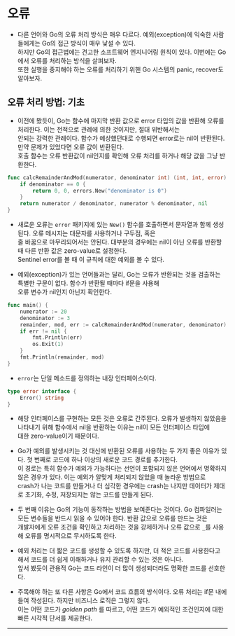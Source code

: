 # 오류

- 다른 언어와 Go의 오류 처리 방식은 매우 다르다. 예외(exception)에 익숙한 사람들에게는 Go의 접근 방식이 매우 낯설 수 있다.  
  하지만 Go의 접근법에는 견고한 소프트웨어 엔지니어링 원칙이 있다. 이번에는 Go에서 오류를 처리하는 방식을 살펴보자.  
  또한 실행을 중지해야 하는 오류를 처리하기 위핸 Go 시스템의 panic, recover도 알아보자.

## 오류 처리 방법: 기초

- 이전에 봤듯이, Go는 함수에 마지막 반환 값으로 error 타입의 값을 반환해 오류를 처리한다. 이는 전적으로 관례에 의한 것이지만, 절대 위반해서는  
  안되는 강력한 관례이다. 함수가 예상했던대로 수행되면 error로는 nil이 반환된다. 만약 문제가 있었다면 오류 값이 반환된다.  
  호출 함수는 오류 반환값이 nil인지를 확인해 오류 처리를 하거나 해당 값을 그냥 반환한다.

```go
func calcRemainderAndMod(numerator, denominator int) (int, int, error) {
	if denominator == 0 {
		return 0, 0, errors.New("denominator is 0")
	}
	return numerator / denominator, numerator % denominator, nil
}
```

- 새로운 오류는 `error` 패키지에 있는 `New()` 함수를 호출하면서 문자열과 함께 생성된다. 오류 메시지는 대문자를 사용하거나 구두점, 혹은  
  줄 바꿈으로 마무리되어서는 안된다. 대부분의 경우에는 nil이 아닌 오류를 반환할 때 다른 반환 값은 zero-value로 설정한다.  
  Sentinel error를 볼 때 이 규칙에 대한 예외를 볼 수 있다.

- 예외(exception)가 있는 언어들과는 달리, Go는 오류가 반환되는 것을 검출하는 특별한 구문이 없다. 함수가 반환될 때마다 if문을 사용해  
  오류 변수가 nil인지 아닌지 확인한다.

```go
func main() {
	numerator := 20
	denominator := 3
	remainder, mod, err := calcRemainderAndMod(numerator, denominator)
	if err != nil {
		fmt.Println(err)
		os.Exit(1)
	}
	fmt.Println(remainder, mod)
}
```

- `error`는 단일 메소드를 정의하는 내장 인터페이스이다.

```go
type error interface {
	Error() string
}
```

- 해당 인터페이스를 구현하는 모든 것은 오류로 간주된다. 오류가 발생하지 않았음을 나타내기 위해 함수에서 nil을 반환하는 이유는 nil이 모든 인터페이스 타입에  
  대한 zero-value이기 때문이다.

- Go가 예외를 발생시키는 것 대신에 반환된 오류를 사용하는 두 가지 좋은 이유가 있다. 첫 번째로 코드에 하나 이상의 새로운 코드 경로를 추가한다.  
  이 경로는 특히 함수가 예외가 가능하다는 선언이 포함되지 않은 언어에서 명확하지 않은 경우가 있다. 이는 예외가 알맞게 처리되지 않았을 때 놀라운 방법으로  
  crash가 나는 코드를 만들거나 더 심각한 경우에는 crash는 나지만 데이터가 제대로 초기화, 수정, 저장되지는 않는 코드를 만들게 된다.

- 두 번째 이유는 Go의 기능이 동작하는 방법을 보여준다는 것이다. Go 컴파일러는 모든 변수들을 반드시 읽을 수 있어야 한다. 반환 값으로 오류를 만드는 것은  
  개발자에게 오류 조건을 확인하고 처리하는 것을 강제하거나 오류 값으로 `_`를 사용해 오류를 명시적으로 무시하도록 한다.

- 예외 처리는 더 짧은 코드를 생성할 수 있도록 하지만, 더 적은 코드를 사용한다고 해서 코드를 더 쉽게 이해하거나 유지 관리할 수 있는 것은 아니다.  
  앞서 봤듯이 관용적 Go는 코드 라인이 더 많이 생성되더라도 명확한 코드를 선호한다.

- 주목해야 하는 또 다른 사항은 Go에서 코드 흐름의 방식이다. 오류 처리는 if문 내에 들여 작성된다. 하지만 비즈니스 로직은 그렇지 않다.  
  이는 어떤 코드가 _golden path_ 를 따르고, 어떤 코드가 예외적인 조건인지에 대한 빠른 시각적 단서를 제공한다.

---
